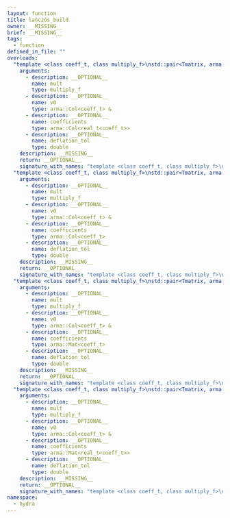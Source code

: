 ```yaml
---
layout: function
title: lanczos_build
owner: __MISSING__
brief: __MISSING__
tags:
  - function
defined_in_file: ""
overloads:
  "template <class coeff_t, class multiply_f>\nstd::pair<Tmatrix, arma::Col<coeff_t>> lanczos_build(multiply_f, arma::Col<coeff_t> &, arma::Col<real_t<coeff_t>>, double)":
    arguments:
      - description: __OPTIONAL__
        name: mult
        type: multiply_f
      - description: __OPTIONAL__
        name: v0
        type: arma::Col<coeff_t> &
      - description: __OPTIONAL__
        name: coefficients
        type: arma::Col<real_t<coeff_t>>
      - description: __OPTIONAL__
        name: deflation_tol
        type: double
    description: __MISSING__
    return: __OPTIONAL__
    signature_with_names: "template <class coeff_t, class multiply_f>\nstd::pair<Tmatrix, arma::Col<coeff_t>> lanczos_build(multiply_f mult, arma::Col<coeff_t> & v0, arma::Col<real_t<coeff_t>> coefficients, double deflation_tol)"
  "template <class coeff_t, class multiply_f>\nstd::pair<Tmatrix, arma::Mat<coeff_t>> lanczos_build(multiply_f, arma::Col<coeff_t> &, arma::Col<coeff_t>, double)":
    arguments:
      - description: __OPTIONAL__
        name: mult
        type: multiply_f
      - description: __OPTIONAL__
        name: v0
        type: arma::Col<coeff_t> &
      - description: __OPTIONAL__
        name: coefficients
        type: arma::Col<coeff_t>
      - description: __OPTIONAL__
        name: deflation_tol
        type: double
    description: __MISSING__
    return: __OPTIONAL__
    signature_with_names: "template <class coeff_t, class multiply_f>\nstd::pair<Tmatrix, arma::Mat<coeff_t>> lanczos_build(multiply_f mult, arma::Col<coeff_t> & v0, arma::Col<coeff_t> coefficients, double deflation_tol)"
  "template <class coeff_t, class multiply_f>\nstd::pair<Tmatrix, arma::Mat<coeff_t>> lanczos_build(multiply_f, arma::Col<coeff_t> &, arma::Mat<coeff_t>, double)":
    arguments:
      - description: __OPTIONAL__
        name: mult
        type: multiply_f
      - description: __OPTIONAL__
        name: v0
        type: arma::Col<coeff_t> &
      - description: __OPTIONAL__
        name: coefficients
        type: arma::Mat<coeff_t>
      - description: __OPTIONAL__
        name: deflation_tol
        type: double
    description: __MISSING__
    return: __OPTIONAL__
    signature_with_names: "template <class coeff_t, class multiply_f>\nstd::pair<Tmatrix, arma::Mat<coeff_t>> lanczos_build(multiply_f mult, arma::Col<coeff_t> & v0, arma::Mat<coeff_t> coefficients, double deflation_tol)"
  "template <class coeff_t, class multiply_f>\nstd::pair<Tmatrix, arma::Mat<coeff_t>> lanczos_build(multiply_f, arma::Col<coeff_t> &, arma::Mat<real_t<coeff_t>>, double)":
    arguments:
      - description: __OPTIONAL__
        name: mult
        type: multiply_f
      - description: __OPTIONAL__
        name: v0
        type: arma::Col<coeff_t> &
      - description: __OPTIONAL__
        name: coefficients
        type: arma::Mat<real_t<coeff_t>>
      - description: __OPTIONAL__
        name: deflation_tol
        type: double
    description: __MISSING__
    return: __OPTIONAL__
    signature_with_names: "template <class coeff_t, class multiply_f>\nstd::pair<Tmatrix, arma::Mat<coeff_t>> lanczos_build(multiply_f mult, arma::Col<coeff_t> & v0, arma::Mat<real_t<coeff_t>> coefficients, double deflation_tol)"
namespace:
  - hydra
---
```

